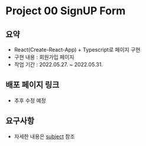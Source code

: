 # Project 00 SignUP Form

## 요약
- React(Create-React-App) + Typescript로 페이지 구현
- 구현 내용 : 회원가입 페이지
- 작업 기간 : 2022.05.27. ~ 2022.05.31.

## 배포 페이지 링크
- 추후 수정 예정

## 요구사항
- 자세한 내용은 [subject](./subject.md) 참조